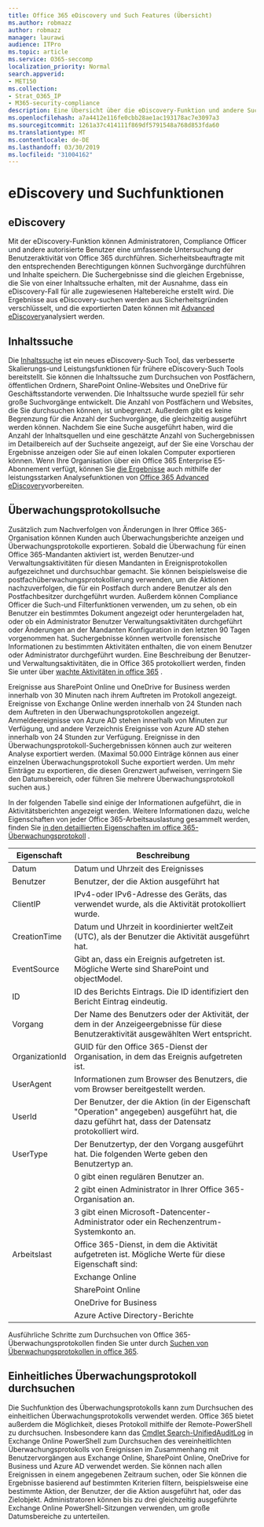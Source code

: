 ```yaml
---
title: Office 365 eDiscovery und Such Features (Übersicht)
ms.author: robmazz
author: robmazz
manager: laurawi
audience: ITPro
ms.topic: article
ms.service: O365-seccomp
localization_priority: Normal
search.appverid:
- MET150
ms.collection:
- Strat_O365_IP
- M365-security-compliance
description: Eine Übersicht über die eDiscovery-Funktion und andere Suchfeatures in Office 365 für die Überwachung und Transparenz.
ms.openlocfilehash: a7a4412e116fe0cbb28ae1ac193178ac7e3097a3
ms.sourcegitcommit: 1261a37c414111f869df5791548a768d853fda60
ms.translationtype: MT
ms.contentlocale: de-DE
ms.lasthandoff: 03/30/2019
ms.locfileid: "31004162"
---
```

# <a name="ediscovery-and-search-features"></a>eDiscovery und Suchfunktionen 

## <a name="ediscovery"></a>eDiscovery
Mit der eDiscovery-Funktion können Administratoren, Compliance Officer und andere autorisierte Benutzer eine umfassende Untersuchung der Benutzeraktivität von Office 365 durchführen. Sicherheitsbeauftragte mit den entsprechenden Berechtigungen können Suchvorgänge durchführen und Inhalte speichern. Die Suchergebnisse sind die gleichen Ergebnisse, die Sie von einer Inhaltssuche erhalten, mit der Ausnahme, dass ein eDiscovery-Fall für alle zugewiesenen Haltebereiche erstellt wird. Die Ergebnisse aus eDiscovery-suchen werden aus Sicherheitsgründen verschlüsselt, und die exportierten Daten können mit [Advanced eDiscovery](https://support.office.com/article/office-365-advanced-ediscovery-fd53438a-a760-45f6-9df4-861b50161ae4)analysiert werden.

## <a name="content-search"></a>Inhaltssuche
Die [Inhaltssuche](https://support.office.com/article/Run-a-Content-Search-in-the-Office-365-Security-Compliance-Center-61852fd9-fe8a-4880-a339-cb19ed3bff4a) ist ein neues eDiscovery-Such Tool, das verbesserte Skalierungs-und Leistungsfunktionen für frühere eDiscovery-Such Tools bereitstellt. Sie können die Inhaltssuche zum Durchsuchen von Postfächern, öffentlichen Ordnern, SharePoint Online-Websites und OneDrive für Geschäftsstandorte verwenden. Die Inhaltssuche wurde speziell für sehr große Suchvorgänge entwickelt. Die Anzahl von Postfächern und Websites, die Sie durchsuchen können, ist unbegrenzt. Außerdem gibt es keine Begrenzung für die Anzahl der Suchvorgänge, die gleichzeitig ausgeführt werden können. Nachdem Sie eine Suche ausgeführt haben, wird die Anzahl der Inhaltsquellen und eine geschätzte Anzahl von Suchergebnissen im Detailbereich auf der Suchseite angezeigt, auf der Sie eine Vorschau der Ergebnisse anzeigen oder Sie auf einen lokalen Computer exportieren können. Wenn Ihre Organisation über ein Office 365 Enterprise E5-Abonnement verfügt, können Sie [die Ergebnisse](https://support.office.com/article/Run-a-Content-Search-in-the-Office-365-Security-Compliance-Center-61852fd9-fe8a-4880-a339-cb19ed3bff4a#prepare) auch mithilfe der leistungsstarken Analysefunktionen von [Office 365 Advanced eDiscovery](http://go.microsoft.com/fwlink/p/?LinkID=620116)vorbereiten.

## <a name="audit-log-search"></a>Überwachungsprotokollsuche
Zusätzlich zum Nachverfolgen von Änderungen in Ihrer Office 365-Organisation können Kunden auch Überwachungsberichte anzeigen und Überwachungsprotokolle exportieren. Sobald die Überwachung für einen Office 365-Mandanten aktiviert ist, werden Benutzer-und Verwaltungsaktivitäten für diesen Mandanten in Ereignisprotokollen aufgezeichnet und durchsuchbar gemacht. Sie können beispielsweise die postfachüberwachungsprotokollierung verwenden, um die Aktionen nachzuverfolgen, die für ein Postfach durch andere Benutzer als den Postfachbesitzer durchgeführt wurden. Außerdem können Compliance Officer die Such-und Filterfunktionen verwenden, um zu sehen, ob ein Benutzer ein bestimmtes Dokument angezeigt oder heruntergeladen hat, oder ob ein Administrator Benutzer Verwaltungsaktivitäten durchgeführt oder Änderungen an der Mandanten Konfiguration in den letzten 90 Tagen vorgenommen hat. Suchergebnisse können wertvolle forensische Informationen zu bestimmten Aktivitäten enthalten, die von einem Benutzer oder Administrator durchgeführt wurden. Eine Beschreibung der Benutzer-und Verwaltungsaktivitäten, die in Office 365 protokolliert werden, finden Sie unter über [wachte Aktivitäten in office 365](https://support.office.com/article/Search-the-audit-log-in-the-Office-365-Security-Compliance-Center-0d4d0f35-390b-4518-800e-0c7ec95e946c#auditlogevents) .

Ereignisse aus SharePoint Online und OneDrive for Business werden innerhalb von 30 Minuten nach ihrem Auftreten im Protokoll angezeigt. Ereignisse von Exchange Online werden innerhalb von 24 Stunden nach dem Auftreten in den Überwachungsprotokollen angezeigt. Anmeldeereignisse von Azure AD stehen innerhalb von Minuten zur Verfügung, und andere Verzeichnis Ereignisse von Azure AD stehen innerhalb von 24 Stunden zur Verfügung. Ereignisse in den Überwachungsprotokoll-Suchergebnissen können auch zur weiteren Analyse exportiert werden. (Maximal 50.000 Einträge können aus einer einzelnen Überwachungsprotokoll Suche exportiert werden. Um mehr Einträge zu exportieren, die diesen Grenzwert aufweisen, verringern Sie den Datumsbereich, oder führen Sie mehrere Überwachungsprotokoll suchen aus.)

In der folgenden Tabelle sind einige der Informationen aufgeführt, die in Aktivitätsberichten angezeigt werden. Weitere Informationen dazu, welche Eigenschaften von jeder Office 365-Arbeitsauslastung gesammelt werden, finden Sie [in den detaillierten Eigenschaften im office 365-Überwachungsprotokoll](https://support.office.com/article/detailed-properties-in-the-office-365-audit-log-ce004100-9e7f-443e-942b-9b04098fcfc3
) .

| Eigenschaft | Beschreibung |
|----------------|----------------------------------------------------------------------------------------------------------------------|
| Datum | Datum und Uhrzeit des Ereignisses |
| Benutzer | Benutzer, der die Aktion ausgeführt hat |
| ClientIP | IPv4-oder IPv6-Adresse des Geräts, das verwendet wurde, als die Aktivität protokolliert wurde. |
| CreationTime | Datum und Uhrzeit in koordinierter weltZeit (UTC), als der Benutzer die Aktivität ausgeführt hat. |
| EventSource | Gibt an, dass ein Ereignis aufgetreten ist. Mögliche Werte sind SharePoint und objectModel. |
| ID | ID des Berichts Eintrags. Die ID identifiziert den Bericht Eintrag eindeutig. |
| Vorgang | Der Name des Benutzers oder der Aktivität, der dem in der Anzeigeergebnisse für diese Benutzeraktivität ausgewählten Wert entspricht. |
| OrganizationId | GUID für den Office 365-Dienst der Organisation, in dem das Ereignis aufgetreten ist. |
| UserAgent | Informationen zum Browser des Benutzers, die vom Browser bereitgestellt werden. |
| UserId | Der Benutzer, der die Aktion (in der Eigenschaft "Operation" angegeben) ausgeführt hat, die dazu geführt hat, dass der Datensatz protokolliert wird. |
| UserType | Der Benutzertyp, der den Vorgang ausgeführt hat. Die folgenden Werte geben den Benutzertyp an. |
|  | 0 gibt einen regulären Benutzer an. |
|  | 2 gibt einen Administrator in Ihrer Office 365-Organisation an. |
|  | 3 gibt einen Microsoft-Datencenter-Administrator oder ein Rechenzentrum-Systemkonto an. |
| Arbeitslast | Office 365-Dienst, in dem die Aktivität aufgetreten ist. Mögliche Werte für diese Eigenschaft sind: |
|  | Exchange Online |
|  | SharePoint Online |
|  | OneDrive for Business |
|  | Azure Active Directory-Berichte |


Ausführliche Schritte zum Durchsuchen von Office 365-Überwachungsprotokollen finden Sie unter durch [Suchen von Überwachungsprotokollen in office 365](https://support.office.com/article/Search-the-audit-log-in-the-Office-365-Security-Compliance-Center-0d4d0f35-390b-4518-800e-0c7ec95e946c).

## <a name="search-unified-audit-log"></a>Einheitliches Überwachungsprotokoll durchsuchen
Die Suchfunktion des Überwachungsprotokolls kann zum Durchsuchen des einheitlichen Überwachungsprotokolls verwendet werden. Office 365 bietet außerdem die Möglichkeit, dieses Protokoll mithilfe der Remote-PowerShell zu durchsuchen. Insbesondere kann das [Cmdlet Search-UnifiedAuditLog](https://docs.microsoft.com/powershell/module/exchange/policy-and-compliance-audit/Search-UnifiedAuditLog?view=exchange-ps) in Exchange Online PowerShell zum Durchsuchen des vereinheitlichten Überwachungsprotokolls von Ereignissen im Zusammenhang mit Benutzervorgängen aus Exchange Online, SharePoint Online, OneDrive for Business und Azure AD verwendet werden. Sie können nach allen Ereignissen in einem angegebenen Zeitraum suchen, oder Sie können die Ergebnisse basierend auf bestimmten Kriterien filtern, beispielsweise eine bestimmte Aktion, der Benutzer, der die Aktion ausgeführt hat, oder das Zielobjekt. Administratoren können bis zu drei gleichzeitig ausgeführte Exchange Online PowerShell-Sitzungen verwenden, um große Datumsbereiche zu unterteilen.
